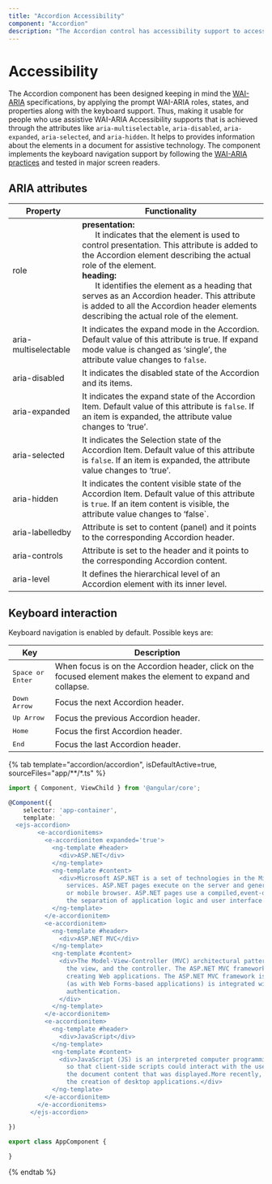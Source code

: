 ```yaml
---
title: "Accordion Accessibility"
component: "Accordion"
description: "The Accordion control has accessibility support to access the features via keyboard, screen readers, or other assistive technology devices."
---
```


# Accessibility

The Accordion component has been designed keeping in mind the [WAI-ARIA](http://www.w3.org/WAI/PF/aria-practices/) specifications, by applying
 the prompt WAI-ARIA roles, states, and properties along with the keyboard support. Thus, making it usable
 for people who use assistive WAI-ARIA Accessibility supports that is achieved through the attributes like
 `aria-multiselectable`, `aria-disabled`, `aria-expanded`, `aria-selected`, and `aria-hidden`.
It helps to provides information about the elements in a document for assistive technology.
The component implements the keyboard navigation support by following the
  [WAI-ARIA practices](https://www.w3.org/TR/wai-aria-practices/) and tested in major screen readers.

## ARIA attributes

<!-- markdownlint-disable MD033 -->
| Property             | Functionality                                                                                                                                                                                                                                                                                                                                                                                                                                                                                                                                                                      |
|----------------------|------------------------------------------------------------------------------------------------------------------------------------------------------------------------------------------------------------------------------------------------------------------------------------------------------------------------------------------------------------------------------------------------------------------------------------------------------------------------------------------------------------------------------------------------------------------------------------|
| role                 |<b>presentation:</b> <br/>   &nbsp;&nbsp;&nbsp;&nbsp;&nbsp;&nbsp;It indicates that the element is used to control presentation. This attribute is added to the Accordion element describing the actual role of the element.<br/> <b>heading:</b><br/> &nbsp;&nbsp;&nbsp;&nbsp;&nbsp;&nbsp;It identifies the element as a heading that serves as an Accordion header. This attribute is added to all the Accordion header elements describing the actual role of the element.<br/>  |
| aria-multiselectable | It indicates the expand mode in the Accordion. Default value of this attribute is true. If expand mode value is changed as ‘single’, the attribute value changes to `false`.                                                                                                                                                                                                                                                                                                                                                                                             |
| aria-disabled        | It indicates the disabled state of the Accordion and its items.                                                                                                                                                                                                                                                                                                                                                                                                                                                                                                               |
| aria-expanded        | It indicates the expand state of the Accordion Item. Default value of this attribute is `false`. If an item is expanded, the attribute value changes to ‘true’.                                                                                                                                                                                                                                                                                                                                                                                                            |
| aria-selected        | It indicates the Selection state of the Accordion Item. Default value of this attribute is `false`. If an item is expanded, the attribute value changes to ‘true’.                                                                                                                                                                                                                                                                                                                                                                                                         |
| aria-hidden          | It indicates the content visible state of the Accordion Item. Default value of this attribute is `true`. If an item content is visible, the attribute value changes to ‘false`.                                                                                                                                                                                                                                                                                                                                                                                           |
| aria-labelledby      | Attribute is set to content (panel) and it points to the corresponding Accordion header.                                                                                                                                                                                                                                                                                                                                                                                                                                                                                       |
| aria-controls        | Attribute is set to the header and it points to the corresponding Accordion content.                                                                                                                                                                                                                                                                                                                                                                                                                                                                                       |
| aria-level           | It defines the hierarchical level of an Accordion element with its inner level.                                                                                                                                                                                                                                                                                                                                                                                                                                                                                    |

## Keyboard interaction

Keyboard navigation is enabled by default. Possible keys are:

| Key           | Description                                                                         |
|---------------|-------------------------------------------------------------------------------------|
| <kbd>Space or Enter</kbd>    | When focus is on the Accordion header, click on the focused element makes the element to expand and collapse.                                                     |
| <kbd>Down Arrow</kbd>   | Focus the next Accordion header.                                                            |
| <kbd>Up Arrow</kbd>         | Focus the previous Accordion header. |
| <kbd>Home</kbd>           | Focus the first Accordion header.                                                                     |
| <kbd>End</kbd>   | Focus the last Accordion header.                                                |

{% tab template="accordion/accordion", isDefaultActive=true, sourceFiles="app/**/*.ts"  %}

```typescript
import { Component, ViewChild } from '@angular/core';

@Component({
    selector: 'app-container',
    template: `
  <ejs-accordion>
        <e-accordionitems>
          <e-accordionitem expanded='true'>
            <ng-template #header>
              <div>ASP.NET</div>
            </ng-template>
            <ng-template #content>
              <div>Microsoft ASP.NET is a set of technologies in the Microsoft .NET Framework for building Web applications and XML Web
                services. ASP.NET pages execute on the server and generate markup such as HTML, WML, or XML that is sent to a desktop
                or mobile browser. ASP.NET pages use a compiled,event-driven programming model that improves performance and enables
                the separation of application logic and user interface.</div>
            </ng-template>
          </e-accordionitem>
          <e-accordionitem>
            <ng-template #header>
              <div>ASP.NET MVC</div>
            </ng-template>
            <ng-template #content>
              <div>The Model-View-Controller (MVC) architectural pattern separates an application into three main components: the model,
                the view, and the controller. The ASP.NET MVC framework provides an alternative to the ASP.NET Web Forms pattern for
                creating Web applications. The ASP.NET MVC framework is a lightweight, highly testable presentation framework that
                (as with Web Forms-based applications) is integrated with existing ASP.NET features, such as master pages and membership-based
                authentication.
              </div>
            </ng-template>
          </e-accordionitem>
          <e-accordionitem>
            <ng-template #header>
              <div>JavaScript</div>
            </ng-template>
            <ng-template #content>
              <div>JavaScript (JS) is an interpreted computer programming language.It was originally implemented as part of web browsers
                so that client-side scripts could interact with the user, control the browser, communicate asynchronously, and alter
                the document content that was displayed.More recently, however, it has become common in both game development and
                the creation of desktop applications.</div>
            </ng-template>
          </e-accordionitem>
        </e-accordionitems>
      </ejs-accordion>
        `
})

export class AppComponent {

}
```

{% endtab %}